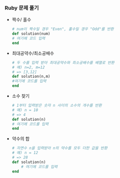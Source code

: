 ### Ruby 문제 풀기 

* 짝수/ 홀수

  ```ruby
  # num이 짝수일 경우 "Even", 홀수일 경우 "Odd"를 반환
  def solution(num)
  # 여기에 코드 입력
  end
  ```

  

* 최대공약수/최소공배수

  ```ruby
  # 두 수를 입력 받아 최대공약수와 최소공배수를 배열로 반환
  # 예) n=2, m=12 
  # => [3,12] 
  def solution(n,m)
  #여기에 코드를 입력
  end
  ```

  

* 소수 찾기

  ```ruby
  # 1부터 입력받은 숫자 n 사이의 소수의 개수를 반환
  # 예) n = 10
  # => 4
  def solution(n)
  # 여기에 코드를 입력
  end
  ```

  

* 약수의 합

  ```ruby
  # 자연수 n을 입력받아 n의 약수를 모두 더한 값을 반환
  # 예) n = 12 
  # => 28
  def solution(n)
      # 여기에 코드를 입력
  end
  ```

  

